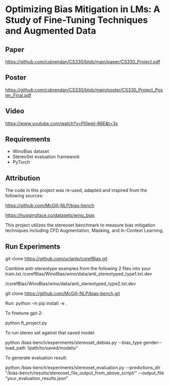 # Optimizing Bias Mitigation in LMs: A Study of Fine-Tuning Techniques and Augmented Data

## Paper
https://github.com/csbrendan/CS330/blob/main/paper/CS330_Project.pdf

## Poster
https://github.com/csbrendan/CS330/blob/main/poster/CS330_Project_Poster_Final.pdf

## Video
https://www.youtube.com/watch?v=PI0ejpl-R6E&t=3s

## Requirements

- WinoBias dataset
- StereoSet evaluation framework
- PyTorch


## Attribution

The code in this project was re-used, adapted and inspired from the following sources:

https://github.com/McGill-NLP/bias-bench

https://huggingface.co/datasets/wino_bias



This project utilizes the stereoset benchmark to measure bias mitigation techniques including CFD Augmentation, Masking, and In-Context Learning.

## Run Experiments
git clone https://github.com/uclanlp/corefBias.git

Combine anti-stereotype examples from the following 2 files into your train.txt 
/corefBias/WinoBias/wino/data/anti_stereotyped_type1.txt.dev

/corefBias/WinoBias/wino/data/anti_stereotyped_type2.txt.dev

git clone https://github.com/McGill-NLP/bias-bench.git

Run: python -m pip install -e .

To finetune gpt-2:

python ft_project.py

To run stereo set against that saved model:

python /bias-bench/experiments/stereoset_debias.py --bias_type gender--load_path ‘/path/to/saved/models/‘

To generate evaluation result:

python /bias-bench/experiments/stereoset_evaluation.py --predictions_dir "/bias-bench/results/stereoset_file_output_from_above_script/“ --output_file “your_evaluation_results.json"
